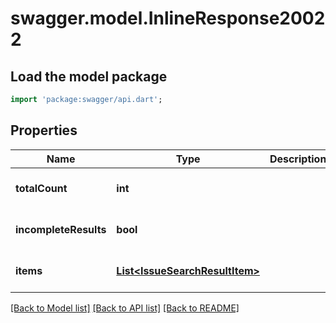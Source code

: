 # swagger.model.InlineResponse20022

## Load the model package
```dart
import 'package:swagger/api.dart';
```

## Properties
Name | Type | Description | Notes
------------ | ------------- | ------------- | -------------
**totalCount** | **int** |  | [optional] [default to null]
**incompleteResults** | **bool** |  | [optional] [default to null]
**items** | [**List&lt;IssueSearchResultItem&gt;**](IssueSearchResultItem.md) |  | [optional] [default to []]

[[Back to Model list]](../README.md#documentation-for-models) [[Back to API list]](../README.md#documentation-for-api-endpoints) [[Back to README]](../README.md)

